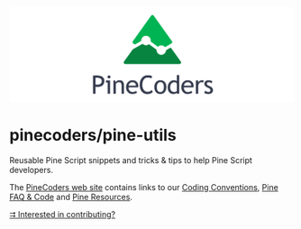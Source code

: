![logo](images/PineCoders.png "Pine")

# pinecoders/pine-utils
Reusable Pine Script snippets and tricks & tips to help Pine Script developers.

The [PineCoders web site](http://pinecoders.com) contains links to our [Coding Conventions](http://www.pinecoders.com/coding_conventions/), [Pine FAQ & Code](http://www.pinecoders.com/faq_and_code/) and [Pine Resources](http://www.pinecoders.com/resources/).

[&#11142; Interested in contributing?](/snippets/#instructions-to-contributors)
